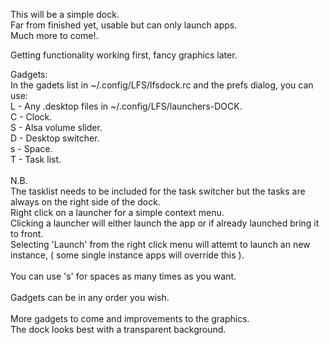 This will be a simple dock.<br>
Far from finished yet, usable but can only launch apps.<br>
Much more to come!.<br>

Getting functionality working first, fancy graphics later.<br>

Gadgets:<br>
In the gadets list in ~/.config/LFS/lfsdock.rc and the prefs dialog, you can use:<br>
L - Any .desktop files in ~/.config/LFS/launchers-DOCK.<br>
C - Clock.<br>
S - Alsa volume slider.<br>
D - Desktop switcher.<br>
s - Space.<br>
T - Task list.<br>
<br>
N.B.<br>
The tasklist needs to be included for the task switcher but the tasks are always on the right side of the dock.<br>
Right click on a launcher for a simple context menu.<br>
Clicking a launcher will either launch the app or if already launched bring it to front.<br>
Selecting 'Launch' from the right click menu will attemt to launch an new instance, ( some single instance apps will override this ).<br>
<br>
You can use 's' for spaces as many times as you want.<br>
<br>
Gadgets can be in any order you wish.<br>
<br>
More gadgets to come and improvements to the graphics.<br>
The dock looks best with a transparent background.<br>
<br>
